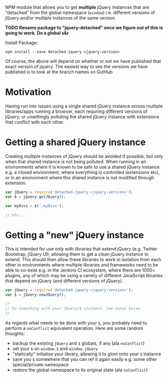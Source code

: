 NPM module that allows you to get __multiple__ jQuery instances that are "detached" from the global namespace (`window`)
i.e. different versions of jQuery and/or multiple instances of the same version. 

__TODO Rename package to "jquery-detached" once we figure out of this is going to work. Do a global s&r__

Install Package:

```
npm install --save detached-jquery-<jquery-version>
```

Of course, the above will depend on whether or not we have published that exact version of jquery. 
The easiest way to see the versions we have published is to look at the branch names on GutHub

# Motivation

Having run into issues using a single shared jQuery instance across multiple libraries/apps running a browser, each
requiring different versions of jQuery, or unwittingly polluting the shared jQuery instance with extensions that 
conflict with each other.

# Getting a shared jQuery instance

Creating multiple instances of jQuery should be avoided if possible, but only when that shared instance is not being
polluted. When running in an environments where it is known to be safe to use a shared jQuery instance e.g. a closed 
environment, where everything is controlled (extensions etc), or in an environment where this shared instance is not 
modified through extension. 


```javascript
var jQuery = require('detached-jquery-<jquery-version>');
var $ = jQuery.getJQuery();

var myDivs = $('.myDivs');

// etc...
```

# Getting a "new" jQuery instance

This is intended for use only with libraries that extend jQuery (e.g. Twitter Bootstrap, jQuery UI), 
allowing them to get a clean jQuery instance to extend. This should then allow these libraries to
work in isolation from each other in environments where multiple libraries and frameworks need to be
able to co-exist e.g. in the Jenkins CI ecosystem, where there are 1000+ plugins, any of which may
be using a variety of different JavaScript libraries that depend on jQuery (and different versions
of jQuery).

```javascript
var jQuery = require('detached-jquery-<jquery-version>');
var $ = jQuery.newJQuery();

//
// Do something with your jQuery/$ instance. See notes below.
// 
```

As regards what needs to be done with your `$`, you probably need to perform a `noConflict` equivalent operation. 
Here are some random thoughts:

* backup the existing `jQuery` and `$` globals, if any (ala `noConflict`)
* set your `$`  on `window.$` and `window.jQuery`
* "statically" initialise your library, allowing it to glom onto your `$` instance
* save you `$` somewhere that you can ref it again easily e.g. some other special/private namespace
* restore the global namespace to its original state (ala `noConflict`)

